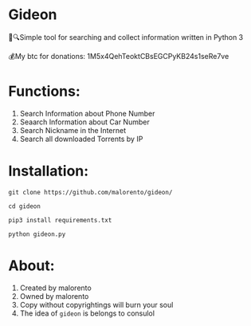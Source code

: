 # Gideon 
🧥🔍Simple tool for searching and collect information written in Python 3

💰My btc for donations: 1M5x4QehTeoktCBsEGCPyKB24s1seRe7ve

# Functions:
1. Search Information about Phone Number
2. Seaarch Information about Car Number
3. Search Nickname in the Internet
4. Search all downloaded Torrents by IP

# Installation:
``git clone https://github.com/malorento/gideon/``

``cd gideon``

``pip3 install requirements.txt``

``python gideon.py``

# About:
1. Created by malorento
2. Owned by malorento
3. Copy without copyrightings will burn your soul
4. The idea of ``gideon`` is belongs to consulol
